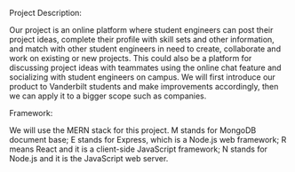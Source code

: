 Project Description:

Our project is an online platform where student engineers can post their project ideas, complete their profile with skill sets and other information, and match with other student engineers in need to create, collaborate and work on existing or new projects. This could also be a platform for discussing project ideas with teammates using the online chat feature and socializing with student engineers on campus. We will first introduce our product to Vanderbilt students and make improvements accordingly, then we can apply it to a bigger scope such as companies.

Framework:

We will use the MERN stack for this project. M stands for MongoDB document base; E stands for Express, which is a Node.js web framework; R means React and it is a client-side JavaScript framework; N stands for Node.js and it is the JavaScript web server.